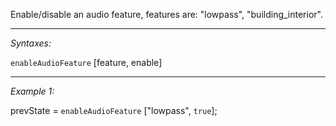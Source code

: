 Enable/disable an audio feature, features are: "lowpass", "building_interior".


---
*Syntaxes:*

`enableAudioFeature` [feature, enable]

---
*Example 1:*

prevState = `enableAudioFeature` ["lowpass", `true`];